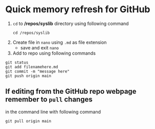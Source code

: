 # Quick memory refresh for GitHub

1. `cd` to **/repos/syslib** directory using following command
	```
	cd /repos/syslib
	```
2. Create file in `nano` using `.md` as file extension
	- save and exit `nano`
3. Add to repo using following commands


```
git status
git add filenamehere.md
git commit -m "message here"
git push origin main
```

## If editing from the GitHub repo webpage remember to `pull` changes 
in the command line with following command
```
git pull origin main
```

